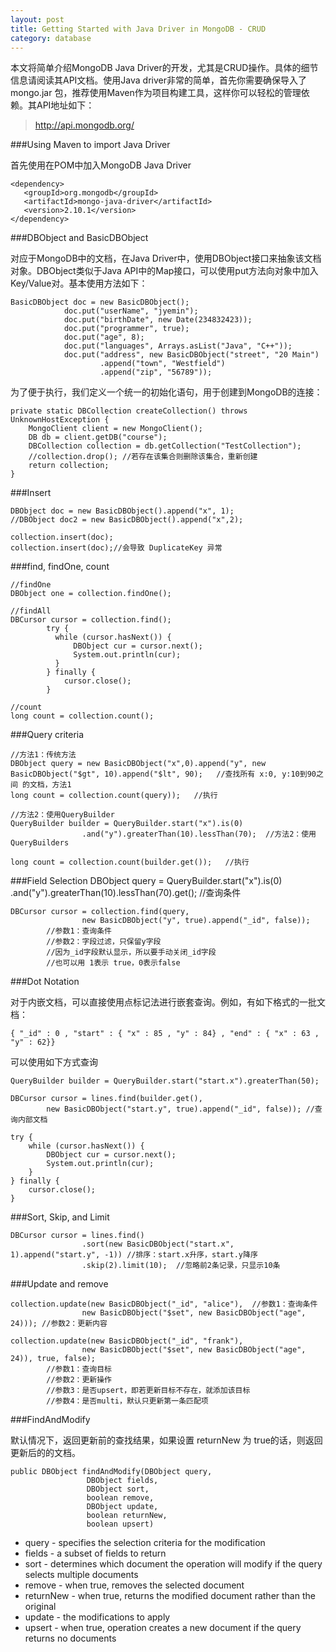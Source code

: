 ```yaml
---
layout: post
title: Getting Started with Java Driver in MongoDB - CRUD
category: database
---
```


本文将简单介绍MongoDB Java Driver的开发，尤其是CRUD操作。具体的细节信息请阅读其API文档。使用Java driver非常的简单，首先你需要确保导入了 mongo.jar 包，推荐使用Maven作为项目构建工具，这样你可以轻松的管理依赖。其API地址如下：

>http://api.mongodb.org/
>
<!--more-->

###Using Maven to import Java Driver

首先使用在POM中加入MongoDB Java Driver

	<dependency>
	   <groupId>org.mongodb</groupId>
	   <artifactId>mongo-java-driver</artifactId>
	   <version>2.10.1</version>
	</dependency>

###DBObject and BasicDBObject

对应于MongoDB中的文档，在Java Driver中，使用DBObject接口来抽象该文档对象。DBObject类似于Java API中的Map接口，可以使用put方法向对象中加入Key/Value对。基本使用方法如下：

	BasicDBObject doc = new BasicDBObject();
		        doc.put("userName", "jyemin");
		        doc.put("birthDate", new Date(234832423));
		        doc.put("programmer", true);
		        doc.put("age", 8);
		        doc.put("languages", Arrays.asList("Java", "C++"));
		        doc.put("address", new BasicDBObject("street", "20 Main")
		                .append("town", "Westfield")
		                .append("zip", "56789"));

为了便于执行，我们定义一个统一的初始化语句，用于创建到MongoDB的连接：

    private static DBCollection createCollection() throws UnknownHostException {
        MongoClient client = new MongoClient();
        DB db = client.getDB("course");
        DBCollection collection = db.getCollection("TestCollection");
        //collection.drop(); //若存在该集合则删除该集合，重新创建
        return collection;
    }

###Insert

	DBObject doc = new BasicDBObject().append("x", 1);
    //DBObject doc2 = new BasicDBObject().append("x",2);

    collection.insert(doc);
    collection.insert(doc);//会导致 DuplicateKey 异常

###find, findOne, count

	//findOne
	DBObject one = collection.findOne();
		
	//findAll
	DBCursor cursor = collection.find();
	        try {
	          while (cursor.hasNext()) {
	              DBObject cur = cursor.next();
	              System.out.println(cur);
	          }
	        } finally {
	            cursor.close();
	        }
	
	//count
	long count = collection.count();

###Query criteria
	
	//方法1：传统方法
	DBObject query = new BasicDBObject("x",0).append("y", new BasicDBObject("$gt", 10).append("$lt", 90);   //查找所有 x:0, y:10到90之间 的文档，方法1
	long count = collection.count(query));   //执行
	
	//方法2：使用QueryBuilder
	QueryBuilder builder = QueryBuilder.start("x").is(0)
	                .and("y").greaterThan(10).lessThan(70);  //方法2：使用QueryBuilders
	
	long count = collection.count(builder.get());   //执行

###Field Selection
	DBObject query = QueryBuilder.start("x").is(0)
	                .and("y").greaterThan(10).lessThan(70).get(); //查询条件
	
	DBCursor cursor = collection.find(query,
	                new BasicDBObject("y", true).append("_id", false)); 
			//参数1：查询条件
			//参数2：字段过滤，只保留y字段
			//因为_id字段默认显示，所以要手动关闭_id字段
			//也可以用 1表示 true，0表示false

###Dot Notation

对于内嵌文档，可以直接使用点标记法进行嵌套查询。例如，有如下格式的一批文档：
	
	{ "_id" : 0 , "start" : { "x" : 85 , "y" : 84} , "end" : { "x" : 63 , "y" : 62}}

可以使用如下方式查询

	QueryBuilder builder = QueryBuilder.start("start.x").greaterThan(50);

    DBCursor cursor = lines.find(builder.get(),
            new BasicDBObject("start.y", true).append("_id", false)); //查询内部文档

    try {
        while (cursor.hasNext()) {
            DBObject cur = cursor.next();
            System.out.println(cur);
        }
    } finally {
        cursor.close();
    }

###Sort, Skip, and Limit

	DBCursor cursor = lines.find()
	                .sort(new BasicDBObject("start.x", 1).append("start.y", -1)) //排序：start.x升序，start.y降序
	                .skip(2).limit(10);  //忽略前2条记录，只显示10条

###Update and remove

	collection.update(new BasicDBObject("_id", "alice"),  //参数1：查询条件
	                new BasicDBObject("$set", new BasicDBObject("age", 24))); //参数2：更新内容
	
	collection.update(new BasicDBObject("_id", "frank"),
	                new BasicDBObject("$set", new BasicDBObject("age", 24)), true, false);
			//参数1：查询目标
			//参数2：更新操作
			//参数3：是否upsert，即若更新目标不存在，就添加该目标
			//参数4：是否multi，默认只更新第一条匹配项

###FindAndModify
	
默认情况下，返回更新前的查找结果，如果设置 returnNew 为 true的话，则返回更新后的的文档。

	public DBObject findAndModify(DBObject query,
                     DBObject fields,
                     DBObject sort,
                     boolean remove,
                     DBObject update,
                     boolean returnNew,
                     boolean upsert)

- query - specifies the selection criteria for the modification
- fields - a subset of fields to return
- sort - determines which document the operation will modify if the query selects multiple documents
- remove - when true, removes the selected document
- returnNew - when true, returns the modified document rather than the original
- update - the modifications to apply
- upsert - when true, operation creates a new document if the query returns no documents